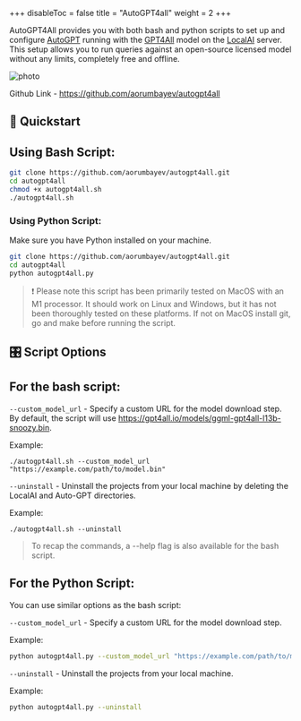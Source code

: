 
+++
disableToc = false
title = "AutoGPT4all"
weight = 2
+++

AutoGPT4All provides you with both bash and python scripts to set up and configure [AutoGPT](https://github.com/Significant-Gravitas/Auto-GPT.git) running with the [GPT4All](#) model on the [LocalAI](https://github.com/go-skynet/LocalAI) server. This setup allows you to run queries against an open-source licensed model without any limits, completely free and offline.

![photo](https://bafkreif7cbmuvhztfdlscnmgi3ob32d6ulkqgbjqy4cff2krth4dynwwhe.ipfs.nftstorage.link)

Github Link - https://github.com/aorumbayev/autogpt4all

## 🚀 Quickstart

## Using Bash Script:

```sh
git clone https://github.com/aorumbayev/autogpt4all.git
cd autogpt4all
chmod +x autogpt4all.sh
./autogpt4all.sh
```

### Using Python Script:

Make sure you have Python installed on your machine.

```sh
git clone https://github.com/aorumbayev/autogpt4all.git
cd autogpt4all
python autogpt4all.py
```

> ❗️ Please note this script has been primarily tested on MacOS with an M1 processor. It should work on Linux and Windows, but it has not been thoroughly tested on these platforms. If not on MacOS install git, go and make before running the script.

## 🎛️ Script Options

## For the bash script:

`--custom_model_url` - Specify a custom URL for the model download step. By default, the script will use https://gpt4all.io/models/ggml-gpt4all-l13b-snoozy.bin.

Example:

```
./autogpt4all.sh --custom_model_url "https://example.com/path/to/model.bin"
```

`--uninstall` - Uninstall the projects from your local machine by deleting the LocalAI and Auto-GPT directories.

Example:

```
./autogpt4all.sh --uninstall
```

> To recap the commands, a --help flag is also available for the bash script.

## For the Python Script:

You can use similar options as the bash script:

`--custom_model_url` - Specify a custom URL for the model download step.

Example:

```sh
python autogpt4all.py --custom_model_url "https://example.com/path/to/model.bin"
```

`--uninstall` - Uninstall the projects from your local machine.

Example:

```sh
python autogpt4all.py --uninstall
```
